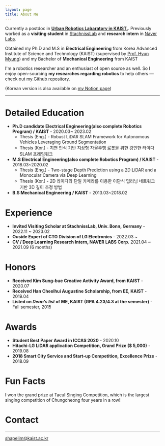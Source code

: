 ```yaml
---
layout: page
title: About Me
---
```


<p class="about-text">
<span class="fa fa-briefcase about-icon"></span>
Currently a postdoc in <a href="https://urobot.kaist.ac.kr/"><strong>Urban Robotics Labaratory in KAIST.</strong></a>. Previously worked as a <strong>visiting student</strong> in <a href="https://www.ipb.uni-bonn.de" target="_blank">StachnissLab</a> and <strong>research intern</strong> in <a href="https://www.naverlabs.com/" target="_blank">Naver Labs</a>.
</p>

<p class="about-text">
<span class="fa fa-graduation-cap about-icon"></span>
Obtained my Ph.D and M.S in <strong>Electrical Engineering</strong> from Korea Advanced Institute of Science and Technology (KAIST) (supervised by <a href="https://urobot.kaist.ac.kr/url_teams/prof-hyunmyung/" target="_blank">Prof. Hyun Myung</a>) and my Bachelor of <strong>Mechanical Engineering</strong> from KAIST
</p>

<p class="about-text">
<span class="fa fa-code about-icon"></span>
I'm a robotics researcher and an enthusiast of open source as well. So I enjoy open-sourcing <strong>my researches regarding robotics</strong> to help others &mdash; check out <a href="https://github.com/LimHyungTae">my Github repository</a>. 
</p>


(Korean version is also available on [my Notion page](https://nettle-camera-ba2.notion.site/Hyungtae-Lim-af61e161715e464d88592fe94f084c04))


---

# Detailed Education
* **Ph.D candidate Electrical Engineering(also complete Robotics Program) / KAIST** - 2020.03~ 2023.02 
  * Thesis (Eng.) - Robust LiDAR SLAM Framework for Autonomous Vehicles Leveraging Ground Segmentation
  * Thesis (Kor.) - 지면 인식 기반 지상형 자율주행 로봇을 위한 강인한 라이다 SLAM 프레임워크
* **M.S Electrical Engineering(also complete Robotics Program) / KAIST** - 2018.03~2020.02
  * Thesis (Eng.) - Two-stage Depth Prediction using a 2D LiDAR and a Monocular Camera via Deep Learning  
  * Thesis (Kor.) - 2D 라이다와 단일 카메라를 이용한 이단식 딥러닝 네트워크 기반 3D 깊이 추정 방법
* **B.S Mechanical Engineering / KAIST** - 2013.03~2018.02

# Experience
* **Invited Visiting Scholar at StachnissLab, Univ. Bonn, Germany** - 2022.11 ~ 2023.02
* **Ouside Expert of CTO Division of LG Electronics** - 2022.03 ~
* **CV / Deep Learning Research Intern, NAVER LABS Corp.** 2021.04 ~ 2021.09 (6 months)

# Honors
* **Received Kim Sung-bue Creative Activity Award, from KAIST** - 2020.07
* **Received Han Cheolhui Augustine Scholarship, from EE, KAIST** - 2019.04
* **Listed on _Dean's list_ of ME, KAIST (GPA 4.23/4.3 at the semester)** - Fall semester, 2015

# Awards
* **Student Best Paper Award in ICCAS 2020** - 2020.10
* **Hitachi-LG LiDAR application Competition, Grand Prize ($ 5,000)** - 2019.08
* **2018 Smart City Service and Start-up Competition, Excellence Prize** - 2018.09

# Fun Facts

I won the grand prize at Taeul Singing Competition, which is the largest singing competition of Chungcheong four years in a row!

# Contact
-----
shapelim@kaist.ac.kr
